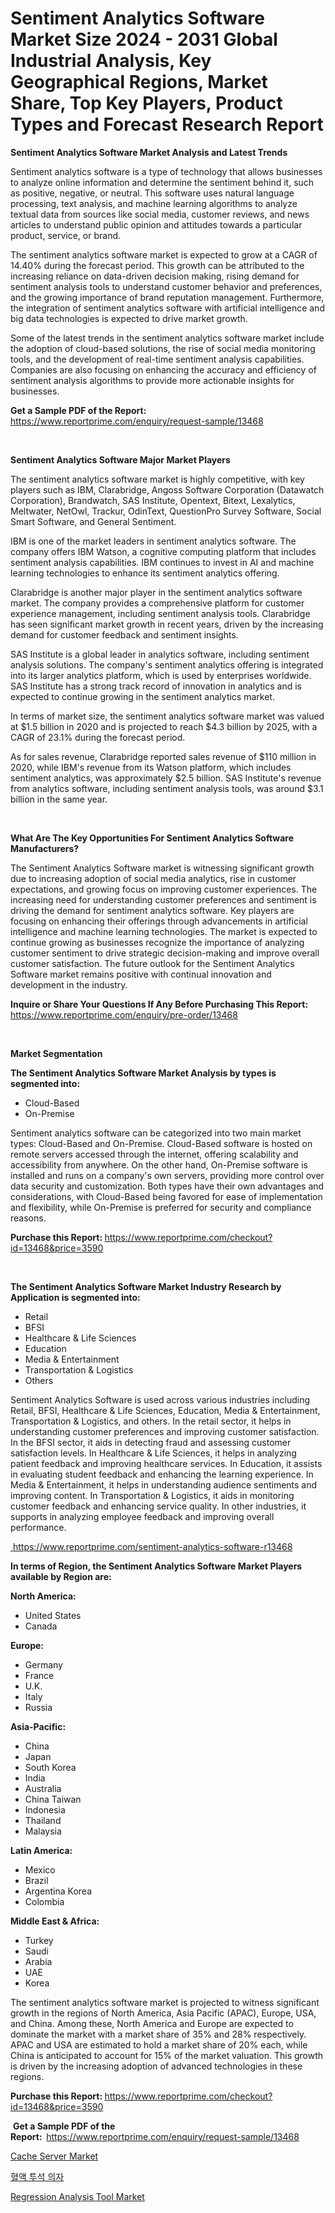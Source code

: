 <p><h1>Sentiment Analytics Software Market Size 2024 - 2031 Global Industrial Analysis, Key Geographical Regions, Market Share, Top Key Players, Product Types and Forecast Research Report</h1></p><p><strong>Sentiment Analytics Software Market Analysis and Latest Trends</strong></p>
<p><p>Sentiment analytics software is a type of technology that allows businesses to analyze online information and determine the sentiment behind it, such as positive, negative, or neutral. This software uses natural language processing, text analysis, and machine learning algorithms to analyze textual data from sources like social media, customer reviews, and news articles to understand public opinion and attitudes towards a particular product, service, or brand.</p><p>The sentiment analytics software market is expected to grow at a CAGR of 14.40% during the forecast period. This growth can be attributed to the increasing reliance on data-driven decision making, rising demand for sentiment analysis tools to understand customer behavior and preferences, and the growing importance of brand reputation management. Furthermore, the integration of sentiment analytics software with artificial intelligence and big data technologies is expected to drive market growth.</p><p>Some of the latest trends in the sentiment analytics software market include the adoption of cloud-based solutions, the rise of social media monitoring tools, and the development of real-time sentiment analysis capabilities. Companies are also focusing on enhancing the accuracy and efficiency of sentiment analysis algorithms to provide more actionable insights for businesses.</p></p>
<p><strong>Get a Sample PDF of the Report:&nbsp;</strong> <a href="https://www.reportprime.com/enquiry/request-sample/13468">https://www.reportprime.com/enquiry/request-sample/13468</a></p>
<p>&nbsp;</p>
<p><strong>Sentiment Analytics Software Major Market Players</strong></p>
<p><p>The sentiment analytics software market is highly competitive, with key players such as IBM, Clarabridge, Angoss Software Corporation (Datawatch Corporation), Brandwatch, SAS Institute, Opentext, Bitext, Lexalytics, Meltwater, NetOwl, Trackur, OdinText, QuestionPro Survey Software, Social Smart Software, and General Sentiment.</p><p>IBM is one of the market leaders in sentiment analytics software. The company offers IBM Watson, a cognitive computing platform that includes sentiment analysis capabilities. IBM continues to invest in AI and machine learning technologies to enhance its sentiment analytics offering.</p><p>Clarabridge is another major player in the sentiment analytics software market. The company provides a comprehensive platform for customer experience management, including sentiment analysis tools. Clarabridge has seen significant market growth in recent years, driven by the increasing demand for customer feedback and sentiment insights.</p><p>SAS Institute is a global leader in analytics software, including sentiment analysis solutions. The company's sentiment analytics offering is integrated into its larger analytics platform, which is used by enterprises worldwide. SAS Institute has a strong track record of innovation in analytics and is expected to continue growing in the sentiment analytics market.</p><p>In terms of market size, the sentiment analytics software market was valued at $1.5 billion in 2020 and is projected to reach $4.3 billion by 2025, with a CAGR of 23.1% during the forecast period.</p><p>As for sales revenue, Clarabridge reported sales revenue of $110 million in 2020, while IBM's revenue from its Watson platform, which includes sentiment analytics, was approximately $2.5 billion. SAS Institute's revenue from analytics software, including sentiment analysis tools, was around $3.1 billion in the same year.</p></p>
<p>&nbsp;</p>
<p><strong>What Are The Key Opportunities For Sentiment Analytics Software Manufacturers?</strong></p>
<p><p>The Sentiment Analytics Software market is witnessing significant growth due to increasing adoption of social media analytics, rise in customer expectations, and growing focus on improving customer experiences. The increasing need for understanding customer preferences and sentiment is driving the demand for sentiment analytics software. Key players are focusing on enhancing their offerings through advancements in artificial intelligence and machine learning technologies. The market is expected to continue growing as businesses recognize the importance of analyzing customer sentiment to drive strategic decision-making and improve overall customer satisfaction. The future outlook for the Sentiment Analytics Software market remains positive with continual innovation and development in the industry.</p></p>
<p><strong>Inquire or Share Your Questions If Any Before Purchasing This Report:</strong> <a href="https://www.reportprime.com/enquiry/pre-order/13468">https://www.reportprime.com/enquiry/pre-order/13468</a></p>
<p>&nbsp;</p>
<p><strong>Market Segmentation</strong></p>
<p><strong>The Sentiment Analytics Software Market Analysis by types is segmented into:</strong></p>
<p><ul><li>Cloud-Based</li><li>On-Premise</li></ul></p>
<p><p>Sentiment analytics software can be categorized into two main market types: Cloud-Based and On-Premise. Cloud-Based software is hosted on remote servers accessed through the internet, offering scalability and accessibility from anywhere. On the other hand, On-Premise software is installed and runs on a company's own servers, providing more control over data security and customization. Both types have their own advantages and considerations, with Cloud-Based being favored for ease of implementation and flexibility, while On-Premise is preferred for security and compliance reasons.</p></p>
<p><strong>Purchase this Report:&nbsp;</strong><a href="https://www.reportprime.com/checkout?id=13468&price=3590">https://www.reportprime.com/checkout?id=13468&price=3590</a></p>
<p>&nbsp;</p>
<p><strong>The Sentiment Analytics Software Market Industry Research by Application is segmented into:</strong></p>
<p><ul><li>Retail</li><li>BFSI</li><li>Healthcare & Life Sciences</li><li>Education</li><li>Media & Entertainment</li><li>Transportation & Logistics</li><li>Others</li></ul></p>
<p><p>Sentiment Analytics Software is used across various industries including Retail, BFSI, Healthcare & Life Sciences, Education, Media & Entertainment, Transportation & Logistics, and others. In the retail sector, it helps in understanding customer preferences and improving customer satisfaction. In the BFSI sector, it aids in detecting fraud and assessing customer satisfaction levels. In Healthcare & Life Sciences, it helps in analyzing patient feedback and improving healthcare services. In Education, it assists in evaluating student feedback and enhancing the learning experience. In Media & Entertainment, it helps in understanding audience sentiments and improving content. In Transportation & Logistics, it aids in monitoring customer feedback and enhancing service quality. In other industries, it supports in analyzing employee feedback and improving overall performance.</p></p>
<p><a href="https://www.reportprime.com/sentiment-analytics-software-r13468">&nbsp;https://www.reportprime.com/sentiment-analytics-software-r13468</a></p>
<p><strong>In terms of Region, the Sentiment Analytics Software Market Players available by Region are:</strong></p>
<p>
    <p> <strong> North America: </strong>
        <ul>
            <li>United States</li>
            <li>Canada</li>
        </ul>
        </p> 
    <p> <strong> Europe: </strong>
        <ul>
            <li>Germany</li>
            <li>France</li>
            <li>U.K.</li>
            <li>Italy</li>
            <li>Russia</li>
        </ul>
        </p> 
    <p> <strong> Asia-Pacific: </strong>
        <ul>
            <li>China</li>
            <li>Japan</li>
            <li>South Korea</li>
            <li>India</li>
            <li>Australia</li>
            <li>China Taiwan</li>
            <li>Indonesia</li>
            <li>Thailand</li>
            <li>Malaysia</li>
        </ul>
        </p> 
    <p> <strong> Latin America: </strong>
        <ul>
            <li>Mexico</li>
            <li>Brazil</li>
            <li>Argentina Korea</li>
            <li>Colombia</li>
        </ul>
        </p> 
    <p> <strong> Middle East & Africa: </strong>
        <ul>
            <li>Turkey</li>
            <li>Saudi</li>
            <li>Arabia</li>
            <li>UAE</li>
            <li>Korea</li>
        </ul>
    </p>
    </p>
<p><p>The sentiment analytics software market is projected to witness significant growth in the regions of North America, Asia Pacific (APAC), Europe, USA, and China. Among these, North America and Europe are expected to dominate the market with a market share of 35% and 28% respectively. APAC and USA are estimated to hold a market share of 20% each, while China is anticipated to account for 15% of the market valuation. This growth is driven by the increasing adoption of advanced technologies in these regions.</p></p>
<p><strong>Purchase this Report: </strong><a href="https://www.reportprime.com/checkout?id=13468&price=3590">https://www.reportprime.com/checkout?id=13468&price=3590</a></p>
<p>&nbsp;<strong>Get a Sample PDF of the Report:&nbsp;&nbsp;</strong><a href="https://www.reportprime.com/enquiry/request-sample/13468">https://www.reportprime.com/enquiry/request-sample/13468</a></p>
<p><strong></strong></p>
<p><p><a href="https://github.com/dx0328/Market-Research-Report-List-2/blob/main/cache-server-market.md">Cache Server Market</a></p><p><a href="https://github.com/fernandotryO5lson96765/Market-Research-Report-List-1/blob/main/357626722544.md">혈액 투석 의자</a></p><p><a href="https://github.com/Glendatilghmankmgz0rbhwpy/Market-Research-Report-List-2/blob/main/regression-analysis-tool-market.md">Regression Analysis Tool Market</a></p></p>